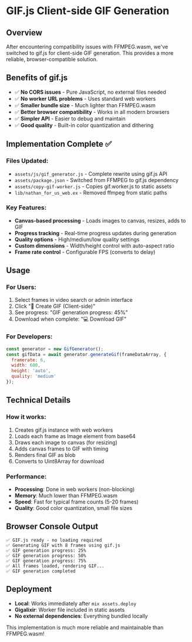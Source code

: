 # GIF.js Client-side GIF Generation

## Overview
After encountering compatibility issues with FFMPEG.wasm, we've switched to gif.js for client-side GIF generation. This provides a more reliable, browser-compatible solution.

## Benefits of gif.js
- ✅ **No CORS issues** - Pure JavaScript, no external files needed
- ✅ **No worker URL problems** - Uses standard web workers
- ✅ **Smaller bundle size** - Much lighter than FFMPEG.wasm
- ✅ **Better browser compatibility** - Works in all modern browsers
- ✅ **Simpler API** - Easier to debug and maintain
- ✅ **Good quality** - Built-in color quantization and dithering

## Implementation Complete ✅

### Files Updated:
- `assets/js/gif_generator.js` - Complete rewrite using gif.js API
- `assets/package.json` - Switched from FFMPEG to gif.js dependency
- `assets/copy-gif-worker.js` - Copies gif.worker.js to static assets
- `lib/nathan_for_us_web.ex` - Removed ffmpeg from static paths

### Key Features:
- **Canvas-based processing** - Loads images to canvas, resizes, adds to GIF
- **Progress tracking** - Real-time progress updates during generation
- **Quality options** - High/medium/low quality settings
- **Custom dimensions** - Width/height control with auto-aspect ratio
- **Frame rate control** - Configurable FPS (converts to delay)

## Usage

### For Users:
1. Select frames in video search or admin interface
2. Click "🚀 Create GIF (Client-side)"
3. See progress: "GIF generation progress: 45%"
4. Download when complete: "💻 Download GIF"

### For Developers:
```javascript
const generator = new GifGenerator();
const gifData = await generator.generateGif(frameDataArray, {
  framerate: 6,
  width: 600,
  height: 'auto',
  quality: 'medium'
});
```

## Technical Details

### How it works:
1. Creates gif.js instance with web workers
2. Loads each frame as Image element from base64
3. Draws each image to canvas (for resizing)
4. Adds canvas frames to GIF with timing
5. Renders final GIF as blob
6. Converts to Uint8Array for download

### Performance:
- **Processing**: Done in web workers (non-blocking)
- **Memory**: Much lower than FFMPEG.wasm
- **Speed**: Fast for typical frame counts (5-20 frames)
- **Quality**: Good color quantization, small file sizes

## Browser Console Output
```
✅ GIF.js ready - no loading required
✅ Generating GIF with 8 frames using gif.js
✅ GIF generation progress: 25%
✅ GIF generation progress: 50%
✅ GIF generation progress: 75%
✅ All frames loaded, rendering GIF...
✅ GIF generation completed
```

## Deployment
- **Local**: Works immediately after `mix assets.deploy`
- **Gigalixir**: Worker file included in static assets
- **No external dependencies**: Everything bundled locally

This implementation is much more reliable and maintainable than FFMPEG.wasm!